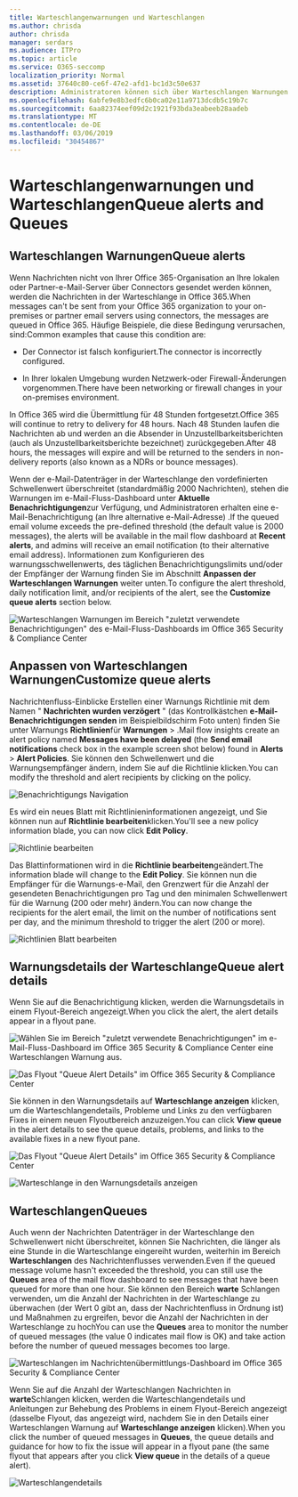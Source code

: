```yaml
---
title: Warteschlangenwarnungen und Warteschlangen
ms.author: chrisda
author: chrisda
manager: serdars
ms.audience: ITPro
ms.topic: article
ms.service: O365-seccomp
localization_priority: Normal
ms.assetid: 37640c80-ce6f-47e2-afd1-bc1d3c50e637
description: Administratoren können sich über Warteschlangen Warnungen und Warteschlangen im Nachrichtenfluss-Dashboard im Office 365 Security & Compliance Center informieren.
ms.openlocfilehash: 6abfe9e8b3edfc6b0ca02e11a9713dcdb5c19b7c
ms.sourcegitcommit: 6aa82374eef09d2c1921f93bda3eabeeb28aadeb
ms.translationtype: MT
ms.contentlocale: de-DE
ms.lasthandoff: 03/06/2019
ms.locfileid: "30454867"
---
```

# <a name="queue-alerts-and-queues"></a><span data-ttu-id="f979c-103">Warteschlangenwarnungen und Warteschlangen</span><span class="sxs-lookup"><span data-stu-id="f979c-103">Queue alerts and Queues</span></span>

## <a name="queue-alerts"></a><span data-ttu-id="f979c-104">Warteschlangen Warnungen</span><span class="sxs-lookup"><span data-stu-id="f979c-104">Queue alerts</span></span>

<span data-ttu-id="f979c-105">Wenn Nachrichten nicht von Ihrer Office 365-Organisation an Ihre lokalen oder Partner-e-Mail-Server über Connectors gesendet werden können, werden die Nachrichten in der Warteschlange in Office 365.</span><span class="sxs-lookup"><span data-stu-id="f979c-105">When messages can't be sent from your Office 365 organization to your on-premises or partner email servers using connectors, the messages are queued in Office 365.</span></span> <span data-ttu-id="f979c-106">Häufige Beispiele, die diese Bedingung verursachen, sind:</span><span class="sxs-lookup"><span data-stu-id="f979c-106">Common examples that cause this condition are:</span></span>

- <span data-ttu-id="f979c-107">Der Connector ist falsch konfiguriert.</span><span class="sxs-lookup"><span data-stu-id="f979c-107">The connector is incorrectly configured.</span></span>

- <span data-ttu-id="f979c-108">In Ihrer lokalen Umgebung wurden Netzwerk-oder Firewall-Änderungen vorgenommen.</span><span class="sxs-lookup"><span data-stu-id="f979c-108">There have been networking or firewall changes in your on-premises environment.</span></span>

<span data-ttu-id="f979c-109">In Office 365 wird die Übermittlung für 48 Stunden fortgesetzt.</span><span class="sxs-lookup"><span data-stu-id="f979c-109">Office 365 will continue to retry to delivery for 48 hours.</span></span> <span data-ttu-id="f979c-110">Nach 48 Stunden laufen die Nachrichten ab und werden an die Absender in Unzustellbarkeitsberichten (auch als Unzustellbarkeitsberichte bezeichnet) zurückgegeben.</span><span class="sxs-lookup"><span data-stu-id="f979c-110">After 48 hours, the messages will expire and will be returned to the senders in non-delivery reports (also known as a NDRs or bounce messages).</span></span>

<span data-ttu-id="f979c-111">Wenn der e-Mail-Datenträger in der Warteschlange den vordefinierten Schwellenwert überschreitet (standardmäßig 2000 Nachrichten), stehen die Warnungen im e-Mail-Fluss-Dashboard unter **Aktuelle Benachrichtigungen**zur Verfügung, und Administratoren erhalten eine e-Mail-Benachrichtigung (an Ihre alternative e-Mail-Adresse) .</span><span class="sxs-lookup"><span data-stu-id="f979c-111">If the queued email volume exceeds the pre-defined threshold (the default value is 2000 messages), the alerts will be available in the mail flow dashboard at **Recent alerts**, and admins will receive an email notification (to their alternative email address).</span></span> <span data-ttu-id="f979c-112">Informationen zum Konfigurieren des warnungsschwellenwerts, des täglichen Benachrichtigungslimits und/oder der Empfänger der Warnung finden Sie im Abschnitt **Anpassen der Warteschlangen Warnungen** weiter unten.</span><span class="sxs-lookup"><span data-stu-id="f979c-112">To configure the alert threshold, daily notification limit, and/or recipients of the alert, see the **Customize queue alerts** section below.</span></span>

![Warteschlangen Warnungen im Bereich "zuletzt verwendete Benachrichtigungen" des e-Mail-Fluss-Dashboards im Office 365 Security & Compliance Center](media/5fc4a51c-6118-4270-960b-c6b176ef94ae.png)

## <a name="customize-queue-alerts"></a><span data-ttu-id="f979c-114">Anpassen von Warteschlangen Warnungen</span><span class="sxs-lookup"><span data-stu-id="f979c-114">Customize queue alerts</span></span>

<span data-ttu-id="f979c-115">Nachrichtenfluss-Einblicke Erstellen einer Warnungs Richtlinie mit dem Namen " **Nachrichten wurden verzögert** " (das Kontrollkästchen **e-Mail-Benachrichtigungen senden** im Beispielbildschirm Foto unten) finden Sie unter Warnungs **Richtlinien**für **Warnungen** \> .</span><span class="sxs-lookup"><span data-stu-id="f979c-115">Mail flow insights create an alert policy named **Messages have been delayed** (the **Send email notifications** check box in the example screen shot below) found in **Alerts** \> **Alert Policies**.</span></span> <span data-ttu-id="f979c-116">Sie können den Schwellenwert und die Warnungsempfänger ändern, indem Sie auf die Richtlinie klicken.</span><span class="sxs-lookup"><span data-stu-id="f979c-116">You can modify the threshold and alert recipients by clicking on the policy.</span></span>

![Benachrichtigungs Navigation](media/efb95976-9e0b-484e-a2fd-093c5bc7a40f.png)

<span data-ttu-id="f979c-118">Es wird ein neues Blatt mit Richtlinieninformationen angezeigt, und Sie können nun auf **Richtlinie bearbeiten**klicken.</span><span class="sxs-lookup"><span data-stu-id="f979c-118">You'll see a new policy information blade, you can now click **Edit Policy**.</span></span>

![Richtlinie bearbeiten ](media/ed2aceae-3ee2-4849-a17e-87915987a7dd.png)

<span data-ttu-id="f979c-120">Das Blattinformationen wird in die **Richtlinie bearbeiten**geändert.</span><span class="sxs-lookup"><span data-stu-id="f979c-120">The information blade will change to the **Edit Policy**.</span></span> <span data-ttu-id="f979c-121">Sie können nun die Empfänger für die Warnungs-e-Mail, den Grenzwert für die Anzahl der gesendeten Benachrichtigungen pro Tag und den minimalen Schwellenwert für die Warnung (200 oder mehr) ändern.</span><span class="sxs-lookup"><span data-stu-id="f979c-121">You can now change the recipients for the alert email, the limit on the number of notifications sent per day, and the minimum threshold to trigger the alert (200 or more).</span></span>

![Richtlinien Blatt bearbeiten](media/c657cc74-7867-474c-b2c9-dc478449f990.png)

## <a name="queue-alert-details"></a><span data-ttu-id="f979c-123">Warnungsdetails der Warteschlange</span><span class="sxs-lookup"><span data-stu-id="f979c-123">Queue alert details</span></span>

<span data-ttu-id="f979c-124">Wenn Sie auf die Benachrichtigung klicken, werden die Warnungsdetails in einem Flyout-Bereich angezeigt.</span><span class="sxs-lookup"><span data-stu-id="f979c-124">When you click the alert, the alert details appear in a flyout pane.</span></span>

![Wählen Sie im Bereich "zuletzt verwendete Benachrichtigungen" im e-Mail-Fluss-Dashboard im Office 365 Security & Compliance Center eine Warteschlangen Warnung aus.](media/1f6b0e96-5b2c-41ef-9684-9d813b3fabe6.png)

![Das Flyout "Queue Alert Details" im Office 365 Security & Compliance Center](media/105c8fff-912f-4763-8806-2740ebdecd4b.png)

<span data-ttu-id="f979c-127">Sie können in den Warnungsdetails auf **Warteschlange anzeigen** klicken, um die Warteschlangendetails, Probleme und Links zu den verfügbaren Fixes in einem neuen Flyoutbereich anzuzeigen.</span><span class="sxs-lookup"><span data-stu-id="f979c-127">You can click **View queue** in the alert details to see the queue details, problems, and links to the available fixes in a new flyout pane.</span></span>

![Das Flyout "Queue Alert Details" im Office 365 Security & Compliance Center](media/8ff60955-55ef-4f32-a966-85e02cb608d1.png)

![Warteschlange in den Warnungsdetails anzeigen](media/4eb088fe-5dd9-4bf4-b959-c1bb2545c515.png)

## <a name="queues"></a><span data-ttu-id="f979c-130">Warteschlangen</span><span class="sxs-lookup"><span data-stu-id="f979c-130">Queues</span></span>

<span data-ttu-id="f979c-131">Auch wenn der Nachrichten Datenträger in der Warteschlange den Schwellenwert nicht überschreitet, können Sie Nachrichten, die länger als eine Stunde in die Warteschlange eingereiht wurden, weiterhin im Bereich **Warteschlangen** des Nachrichtenflusses verwenden.</span><span class="sxs-lookup"><span data-stu-id="f979c-131">Even if the queued message volume hasn't exceeded the threshold, you can still use the **Queues** area of the mail flow dashboard to see messages that have been queued for more than one hour.</span></span> <span data-ttu-id="f979c-132">Sie können den Bereich **warte** Schlangen verwenden, um die Anzahl der Nachrichten in der Warteschlange zu überwachen (der Wert 0 gibt an, dass der Nachrichtenfluss in Ordnung ist) und Maßnahmen zu ergreifen, bevor die Anzahl der Nachrichten in der Warteschlange zu hoch</span><span class="sxs-lookup"><span data-stu-id="f979c-132">You can use the **Queues** area to monitor the number of queued messages (the value 0 indicates mail flow is OK) and take action before the number of queued messages becomes too large.</span></span>

![Warteschlangen im Nachrichtenübermittlungs-Dashboard im Office 365 Security & Compliance Center](media/0ef6e2ef-dd22-4363-9d4a-b20a00babc9f.png)

<span data-ttu-id="f979c-134">Wenn Sie auf die Anzahl der Warteschlangen Nachrichten in **warte**Schlangen klicken, werden die Warteschlangendetails und Anleitungen zur Behebung des Problems in einem Flyout-Bereich angezeigt (dasselbe Flyout, das angezeigt wird, nachdem Sie in den Details einer Warteschlangen Warnung auf **Warteschlange anzeigen** klicken).</span><span class="sxs-lookup"><span data-stu-id="f979c-134">When you click the number of queued messages in **Queues**, the queue details and guidance for how to fix the issue will appear in a flyout pane (the same flyout that appears after you click **View queue** in the details of a queue alert).</span></span>

![Warteschlangendetails](media/4eb088fe-5dd9-4bf4-b959-c1bb2545c515.png)
